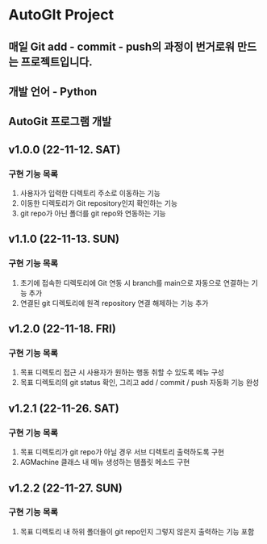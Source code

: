 # AutoGIt Project


## 매일 Git add - commit - push의 과정이 번거로워 만드는 프로젝트입니다.
## 개발 언어 - Python

## AutoGit 프로그램 개발
## v1.0.0 (22-11-12. SAT)

### 구현 기능 목록
  1. 사용자가 입력한 디렉토리 주소로 이동하는 기능
  2. 이동한 디렉토리가 Git repository인지 확인하는 기능
  3. git repo가 아닌 폴더를 git repo와 연동하는 기능 


## v1.1.0 (22-11-13. SUN)
 
### 구현 기능 목록
  1. 초기에 접속한 디렉토리에 Git 연동 시 branch를 main으로 자동으로 연결하는 기능 추가
  2. 연결된 git 디렉토리에 원격 repository 연결 해제하는 기능 추가


## v1.2.0 (22-11-18. FRI)

### 구현 기능 목록
  1. 목표 디렉토리 접근 시 사용자가 원하는 행동 취할 수 있도록 메뉴 구성
  2. 목표 디렉토리의 git status 확인, 그리고 add / commit / push 자동화 기능 완성

## v1.2.1 (22-11-26. SAT)

### 구현 기능 목록
  1. 목표 디렉토리가 git repo가 아닐 경우 서브 디렉토리 출력하도록 구현
  2. AGMachine 클래스 내 메뉴 생성하는 템플릿 메소드 구현

## v1.2.2 (22-11-27. SUN)

### 구현 기능 목록
  1. 목표 디렉토리 내 하위 폴더들이 git repo인지 그렇지 않은지 출력하는 기능 포함